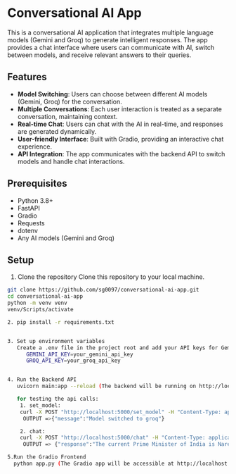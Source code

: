 # Conversational AI App

This is a conversational AI application that integrates multiple language models (Gemini and Groq) to generate intelligent responses. The app provides a chat interface where users can communicate with AI, switch between models, and receive relevant answers to their queries.

## Features

- **Model Switching**: Users can choose between different AI models (Gemini, Groq) for the conversation.
- **Multiple Conversations**: Each user interaction is treated as a separate conversation, maintaining context.
- **Real-time Chat**: Users can chat with the AI in real-time, and responses are generated dynamically.
- **User-friendly Interface**: Built with Gradio, providing an interactive chat experience.
- **API Integration**: The app communicates with the backend API to switch models and handle chat interactions.

## Prerequisites

- Python 3.8+
- FastAPI
- Gradio
- Requests
- dotenv
- Any AI models (Gemini and Groq)

## Setup

1. Clone the repository
Clone this repository to your local machine.

```bash
git clone https://github.com/sg0097/conversational-ai-app.git
cd conversational-ai-app
python -m venv venv
venv/Scripts/activate

2. pip install -r requirements.txt


3. Set up environment variables
   Create a .env file in the project root and add your API keys for Gemini and Groq:
      GEMINI_API_KEY=your_gemini_api_key
      GROQ_API_KEY=your_groq_api_key


4. Run the Backend API
   uvicorn main:app --reload (The backend will be running on http://localhost:5000)

   for testing the api calls:
    1. set_model:
    curl -X POST "http://localhost:5000/set_model" -H "Content-Type: application/json" -d "{\"model_name\": \"groq\"}"
     OUTPUT =>{"message":"Model switched to groq"}

    2. chat:
    curl -X POST "http://localhost:5000/chat" -H "Content-Type: application/json" -d "{\"prompt\": \"Prime Minister of india?\"}"
     OUTPUT => {"response":"The current Prime Minister of India is Narendra Modi.\n"}

5.Run the Gradio Frontend
  python app.py (The Gradio app will be accessible at http://localhost:7860)


